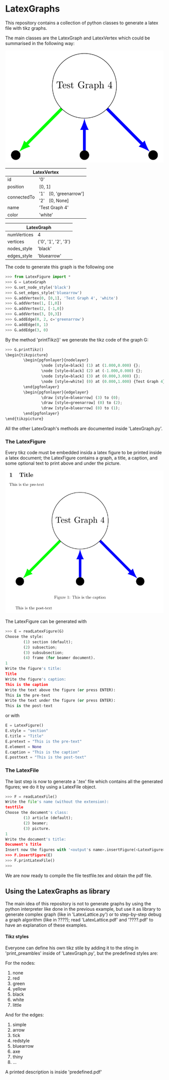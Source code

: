 # LatexGraphs
This repository contains a collection of python classes to generate a latex file with tikz graphs.

The main classes are the LatexGraph and LatexVertex which could be summarised in the following way:

<img src="/Documentation/TestGraph4.png" alt="Alt text" title="TestGraph4">

<table>
<thead>
  <tr>
    <th colspan="3">LatexVertex</th>
  </tr>
</thead>
<tbody>
  <tr>
    <td>id</td>
    <td colspan="2">'0'<br></td>
  </tr>
  <tr>
    <td>position</td>
    <td colspan="2">[0, 1]</td>
  </tr>
  <tr>
    <td rowspan="2">connectedTo</td>
    <td>'1'</td>
    <td>[0, 'greenarrow']</td>
  </tr>
  <tr>
    <td>'2'</td>
    <td>[0, None]</td>
  </tr>
  <tr>
    <td>name</td>
    <td colspan="2">'Test Graph 4'</td>
  </tr>
  <tr>
    <td>color</td>
    <td colspan="2">'white'</td>
  </tr>
</tbody>
</table>

<table>
<thead>
  <tr>
    <th colspan="2">LatexGraph</th>
  </tr>
</thead>
<tbody>
  <tr>
    <td>numVertices<br></td>
    <td>4<br></td>
  </tr>
  <tr>
    <td>vertices</td>
    <td>{'0', '1', '2', '3'}<br></td>
  </tr>
  <tr>
    <td>nodes_style</td>
    <td>'black'</td>
  </tr>
  <tr>
    <td>edges_style</td>
    <td>'bluearrow'</td>
  </tr>
</tbody>
</table>

The code to generate this graph is the following one
```python
>>> from LatexFigure import *
>>> G = LatexGraph
>>> G.set_node_style('black')
>>> G.set_edges_style('bluearrow')
>>> G.addVertex(0, [0,1], 'Test Graph 4', 'white')
>>> G.addVertex(1, [1,0])
>>> G.addVertex(2, [-1,0])
>>> G.addVertex(3, [0,3])
>>> G.addEdge(0, 2, c='greenarrow')
>>> G.addEdge(0, 1)
>>> G.addEdge(3, 0)
```
By the method 'printTikz()' we generate the tikz code of the graph G:
```python
>>> G.printTikz()
\begin{tikzpicture}
        \begin{pgfonlayer}{nodelayer}
                \node [style=black] (1) at (1.000,0.000) {};
                \node [style=black] (2) at (-1.000,0.000) {};
                \node [style=black] (3) at (0.000,3.000) {};
                \node [style=white] (0) at (0.000,1.000) {Test Graph 4};
        \end{pgfonlayer}
        \begin{pgfonlayer}{edgelayer}
                \draw [style=bluearrow] (3) to (0);
                \draw [style=greenarrow] (0) to (2);
                \draw [style=bluearrow] (0) to (1);
        \end{pgfonlayer}
\end{tikzpicture}
```



All the other LatexGraph's methods are documented inside 'LatexGraph.py'.

### The LatexFigure
Every tikz code must be embedded insida a latex figure to be printed inside a latex document; the LatexFigure contains a graph, a title, a caption, and some optional text to print above and under the picture.

<img src="/Documentation/TestFigure.png" alt="Alt text" title="TestFigure">

The LatexFigure can be generated with
```python
>>> E = readLatexFigure(G)
Choose the style:
        (1) section (default);
        (2) subsection;
        (3) subsubsection;
        (4) frame (for beamer document).
1
Write the figure's title:
Title
Write the figure's caption:
This is the caption
Write the text above the figure (or press ENTER):
This is the pre-text
Write the text under the figure (or press ENTER):
This is the post-text
```
or with
```python
E = LatexFigure()
E.style = "section"
E.title = "Title"
E.pretext = "This is the pre-text"
E.element = None
E.caption = "This is the caption"
E.posttext = "This is the post-text"
```

### The LatexFile
The last step is now to generate a '.tex' file which contains all the generated figures; we do it by using a LatexFile object.
```python
>>> F = readLatexFile()
Write the file's name (without the extension):
testfile
Choose the document's class:
        (1) article (default);
        (2) beamer;
        (3) picture.
1
Write the document's title:
Document's Title
Insert now the figures with '<output's name>.insertFigure(<LatexFigure>)'
>>> F.insertFigure(E)
>>> F.printLatexFile()
>>> 
```
We are now ready to compile the file testfile.tex and obtain the pdf file.

## Using the LatexGraphs as library
The main idea of this repository is not to generate graphs by using the python interpreter like done in the previous example, but use it as library to generate complex graph (like in 'LatexLattice.py') or to step-by-step debug a graph algorithm (like in ????); read 'LatexLattice.pdf' and '????.pdf' to have an explanation of these examples.

#### Tikz styles
Everyone can define his own tikz stile by adding it to the sting in 'print_preambles' inside of 'LatexGraph.py', but the predefined styles are:

For the nodes:
 1. none
 2. red
 3. green
 4. yellow
 5. black
 6. white
 7. little

And for the edges:
 1. simple
 2. arrow
 3. tick
 4. redstyle
 5. bluearrow
 6. axe
 7. thiny
 8. ...

A printed description is inside 'predefined.pdf'
